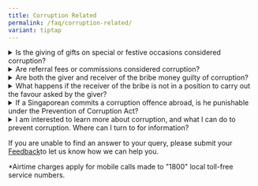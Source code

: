 ```yaml
---
title: Corruption Related
permalink: /faq/corruption-related/
variant: tiptap
---
```

<p></p>
<div data-type="detailGroup" class="isomer-accordion isomer-accordion-white">
<details class="isomer-details">
<summary>Is the giving of gifts on special or festive occasions considered corruption?</summary>
<div data-type="detailsContent" class="isomer-details-content">
<p>Broadly, corruption is receiving, asking for or giving any gratification
to induce a person to do a favour with a corrupt intent. Therefore, it
is not so straightforward without fully understanding the circumstances
of the case, the individual facts and the intent of the parties involved.
Each case must be assessed on its own merits to determine if it is a case
of corruption. The act of giving a genuine gift (such as red packets) in
itself without any corrupt intention is not considered corruption. However,
if the gift is given secretly, or in a manner that attempts to avoid notice
or attention with a view of securing personal special privilege or advantage
and more so at the expense of the recipient’s principal’s/employer’s interest
(i.e. resulting in a compromise of the recipient’s official duties), it
may be deemed to be corrupt and hence an offence under the Prevention of
Corruption Act. In giving gifts, especially if it involved parties whom
one may have an official relationship with, one may want to consider being
upfront with the recipient’s boss and employer. This would improve transparency
and at the same time allow the recipient’s employer to assess if the recipient
could be held beholden to the gifts.</p>
<p></p>
<p>Should you be in any doubt as to whether any particular transaction is
corrupt, you can consult the CPIB Duty Officer at the CPIB HQ at 2 Lengkok
Bahru, or the Corruption Reporting &amp; Heritage Centre at 247 Whitley
Road. Alternatively, you can call the Duty Officer at our hotline: 1800
– 3760000*.</p>
</div>
</details>
<details class="isomer-details">
<summary>Are referral fees or commissions considered corruption?</summary>
<div data-type="detailsContent" class="isomer-details-content">
<p>While there are no exhaustive guidelines as to when the payment or receipt
of referral fees is corrupt, much will depend on the individual facts and
circumstances of the case and the intent of the parties involved. For example,
whether such payments or receipts are properly accounted for, and whether
the receivers or the givers are allowed or authorised to accept or make
such payments either by their company or the regulatory bodies relating
to their profession.</p>
<p></p>
<p>Although it is not possible to list all instances where payment will be
deemed to be corrupt, the law has held that one of the elements that is
required to establish a corrupt transaction is that the transaction must
appear to the ordinary person to be “objectively corrupt”. Therefore, clear
instances of corruption would include instances where a “referral fee”
is given to an employee as an inducement or as a reward for gaining business
advantage and/or is intended to influence the employee to act in such a
way that compromises his employer’s interests. Each case must be assessed
on its own merits to determine if it is a case of corruption.</p>
<p></p>
<p>Should you be in any doubt as to whether any particular transaction is
corrupt, you can consult the CPIB Duty Officer at the CPIB HQ at 2 Lengkok
Bahru, or the Corruption Reporting &amp; Heritage Centre at 247 Whitley
Road. Alternatively, you can call the Duty Officer at our hotline: 1800
– 3760000*.</p>
</div>
</details>
<details class="isomer-details">
<summary>Are both the giver and receiver of the bribe money guilty of corruption?</summary>
<div data-type="detailsContent" class="isomer-details-content">
<p>Yes, it is an offence to give or receive a bribe.</p>
</div>
</details>
<details class="isomer-details">
<summary>What happens if the receiver of the bribe is not in a position to carry
out the favour asked by the giver?</summary>
<div data-type="detailsContent" class="isomer-details-content">
<p>The receiver of the bribe can be charged and convicted of corruption even
if he/she is not in the position to carry out the favour asked by the giver
of the bribe.</p>
</div>
</details>
<details class="isomer-details">
<summary>If a Singaporean commits a corruption offence abroad, is he punishable
under the Prevention of Corruption Act?</summary>
<div data-type="detailsContent" class="isomer-details-content">
<p>Yes, the Act has extra-territorial powers over a Singapore citizen to
deal with corrupt acts outside Singapore as though it were committed in
Singapore. Non-citizens may be investigated and prosecuted in Singapore
if they abet the commission of a corruption offence related to Singapore.</p>
</div>
</details>
<details class="isomer-details">
<summary>I am interested to learn more about corruption, and what I can do to prevent
corruption. Where can I turn to for information?</summary>
<div data-type="detailsContent" class="isomer-details-content">
<p>The CPIB website covers a comprehensive range of information about corruption.</p>
<p></p>
<p>We conduct Learning Journeys for students and Corruption Prevention Talks
for both public and private organisations. Please refer to the e-Booking
for Learning Journey and e-Booking for Public Education Talk for more details.</p>
</div>
</details>
</div>
<p>If you are unable to find an answer to your query, please submit your
<a href="mailto: info@cpib.gov.sg" rel="noopener noreferrer nofollow" target="_blank">Feedback</a>to let us know how we can help you.</p>
<p>*Airtime charges apply for mobile calls made to "1800" local toll-free
service numbers.</p>